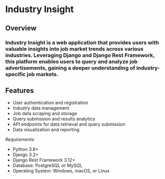 # Industry Insight


## Overview

### Industry Insight is a web application that provides users with valuable insights into job market trends across various industries. Leveraging Django and Django Rest Framework, this platform enables users to query and analyze job advertisements, gaining a deeper understanding of industry-specific job markets.


## Features


- User authentication and registration
- Industry data management
- Job data scraping and storage
- Query submission and results analytics
- API endpoints for data retrieval and query submission
- Data visualization and reporting


*Requirements*


- Python 3.8+
- Django 3.2+
- Django Rest Framework 3.12+
- Database: PostgreSQL or MySQL
- Operating System: Windows, macOS, or Linux
